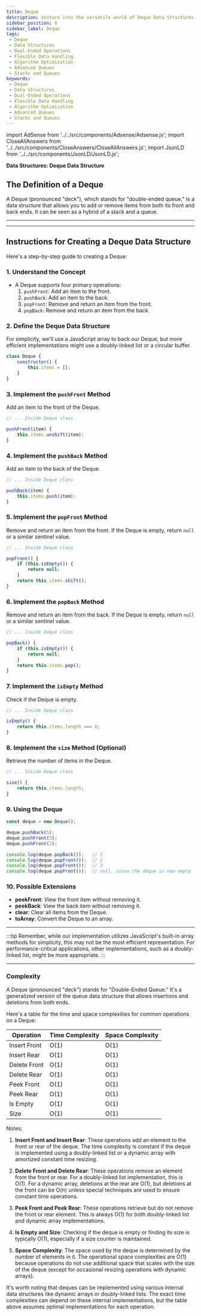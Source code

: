```yaml
---
title: Deque
description: Venture into the versatile world of Deque Data Structures. Understand their unique ability to add or remove from both ends, and their advantages in various algorithms. Explore how Deques offer greater flexibility over traditional queues and stacks.
sidebar_position: 8
sidebar_label: Deque
tags:
 - Deque
 - Data Structures
 - Dual-Ended Operations
 - Flexible Data Handling
 - Algorithm Optimization
 - Advanced Queues
 - Stacks and Queues
keywords:
 - Deque
 - Data Structures
 - Dual-Ended Operations
 - Flexible Data Handling
 - Algorithm Optimization
 - Advanced Queues
 - Stacks and Queues
---
```


import AdSense from '../../src/components/Adsense/Adsense.js';
import CloseAllAnswers from '../../src/components/CloseAnswers/CloseAllAnswers.js';
import JsonLD from '../../src/components/JsonLD/JsonLD.js';

<!-- May need to add schema and structured data HERE! -->

<head>
  <title>Deque Structures Unleashed: Dual-Ended Power</title>
</head>

**Data Structures: Deque Data Structure**

## The Definition of a Deque

A Deque (pronounced "deck"), which stands for "double-ended queue," is a data structure that allows you to add or remove items from both its front and back ends. It can be seen as a hybrid of a stack and a queue.

---

<AdSense />

---

## Instructions for Creating a Deque Data Structure

Here's a step-by-step guide to creating a Deque:

### 1. Understand the Concept

- A Deque supports four primary operations:
  1. `pushFront`: Add an item to the front.
  2. `pushBack`: Add an item to the back.
  3. `popFront`: Remove and return an item from the front.
  4. `popBack`: Remove and return an item from the back.

### 2. Define the Deque Data Structure

For simplicity, we'll use a JavaScript array to back our Deque, but more efficient implementations might use a doubly-linked list or a circular buffer.

```javascript
class Deque {
    constructor() {
        this.items = [];
    }
}
```

### 3. Implement the `pushFront` Method

Add an item to the front of the Deque.

```javascript
// ... Inside Deque class

pushFront(item) {
    this.items.unshift(item);
}
```

### 4. Implement the `pushBack` Method

Add an item to the back of the Deque.

```javascript
// ... Inside Deque class

pushBack(item) {
    this.items.push(item);
}
```

### 5. Implement the `popFront` Method

Remove and return an item from the front. If the Deque is empty, return `null` or a similar sentinel value.

```javascript
// ... Inside Deque class

popFront() {
    if (this.isEmpty()) {
        return null;
    }
    return this.items.shift();
}
```

### 6. Implement the `popBack` Method

Remove and return an item from the back. If the Deque is empty, return `null` or a similar sentinel value.

```javascript
// ... Inside Deque class

popBack() {
    if (this.isEmpty()) {
        return null;
    }
    return this.items.pop();
}
```

### 7. Implement the `isEmpty` Method

Check if the Deque is empty.

```javascript
// ... Inside Deque class

isEmpty() {
    return this.items.length === 0;
}
```

### 8. Implement the `size` Method (Optional)

Retrieve the number of items in the Deque.

```javascript
// ... Inside Deque class

size() {
    return this.items.length;
}
```

### 9. Using the Deque

```javascript
const deque = new Deque();

deque.pushBack(5);
deque.pushFront(3);
deque.pushFront(2);

console.log(deque.popBack());   // 5
console.log(deque.popFront());  // 2
console.log(deque.popFront());  // 3
console.log(deque.popFront());  // null, since the deque is now empty
```

### 10. Possible Extensions

- **peekFront**: View the front item without removing it.
- **peekBack**: View the back item without removing it.
- **clear**: Clear all items from the Deque.
- **toArray**: Convert the Deque to an array.

---

:::tip
Remember, while our implementation utilizes JavaScript's built-in array methods for simplicity, this may not be the most efficient representation. For performance-critical applications, other implementations, such as a doubly-linked list, might be more appropriate.
:::

---

### Complexity

A Deque (pronounced "deck") stands for "Double-Ended Queue." It's a generalized version of the queue data structure that allows insertions and deletions from both ends.

Here's a table for the time and space complexities for common operations on a Deque:

| Operation             | Time Complexity | Space Complexity          |
|-----------------------|-----------------|---------------------------|
| Insert Front          | O(1)            | O(1)                      |
| Insert Rear           | O(1)            | O(1)                      |
| Delete Front          | O(1)            | O(1)                      |
| Delete Rear           | O(1)            | O(1)                      |
| Peek Front            | O(1)            | O(1)                      |
| Peek Rear             | O(1)            | O(1)                      |
| Is Empty              | O(1)            | O(1)                      |
| Size                  | O(1)            | O(1)                      |

Notes:

1. **Insert Front and Insert Rear**: These operations add an element to the front or rear of the deque. The time complexity is constant if the deque is implemented using a doubly-linked list or a dynamic array with amortized constant time resizing.

2. **Delete Front and Delete Rear**: These operations remove an element from the front or rear. For a doubly-linked list implementation, this is O(1). For a dynamic array, deletions at the rear are O(1), but deletions at the front can be O(n) unless special techniques are used to ensure constant time operations.

3. **Peek Front and Peek Rear**: These operations retrieve but do not remove the front or rear element. This is always O(1) for both doubly-linked list and dynamic array implementations.

4. **Is Empty and Size**: Checking if the deque is empty or finding its size is typically O(1), especially if a size counter is maintained.

5. **Space Complexity**: The space used by the deque is determined by the number of elements in it. The operational space complexities are O(1) because operations do not use additional space that scales with the size of the deque (except for occasional resizing operations with dynamic arrays).

It's worth noting that deques can be implemented using various internal data structures like dynamic arrays or doubly-linked lists. The exact time complexities can depend on these internal implementations, but the table above assumes optimal implementations for each operation.
